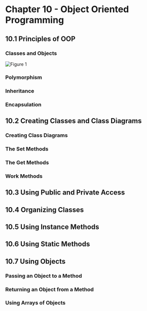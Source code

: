 # Chapter 10 - Object Oriented Programming
## 10.1 Principles of OOP
### Classes and Objects 
![Figure 1](https://college.cengage.com/nextbook/shared/computer_sciences/farrell_9780357880876/images/80876_ch10_01-t2.png)
### Polymorphism
### Inheritance 
### Encapsulation
## 10.2 Creating Classes and Class Diagrams
### Creating Class Diagrams
### The Set Methods
### The Get Methods
### Work Methods
## 10.3 Using Public and Private Access
## 10.4 Organizing Classes
## 10.5 Using Instance Methods
## 10.6 Using Static Methods
## 10.7 Using Objects
### Passing an Object to a Method
### Returning an Object from a Method
### Using Arrays of Objects